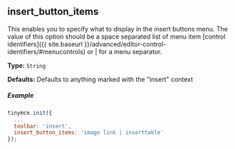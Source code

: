 ## insert_button_items

This enables you to specify what to display in the insert buttons menu. The value of this option should be a space separated list of menu item [control identifiers]({{ site.baseurl }}/advanced/editor-control-identifiers/#menucontrols) or | for a menu separator.

**Type:** `String`

**Defaults:** Defaults to anything marked with the "insert" context

##### Example

```js
tinymce.init({
  ...
  toolbar: 'insert',
  insert_button_items: 'image link | inserttable'
});
```
